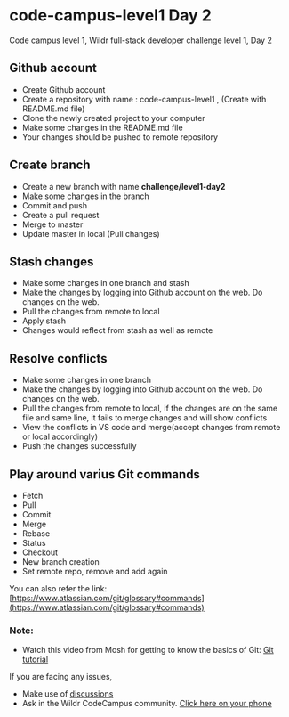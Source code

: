 # code-campus-level1 Day 2
Code campus level 1, Wildr full-stack developer challenge level 1, Day 2

## Github account
- Create Github account
- Create a repository with name : code-campus-level1 , (Create with README.md file)
- Clone the newly created project to your computer
- Make some changes in the README.md file
- Your changes should be pushed to remote repository

## Create branch
- Create a new branch with name **challenge/level1-day2**
- Make some changes in the branch
- Commit and push
- Create a pull request
- Merge to master
- Update master in local (Pull changes)

## Stash changes
- Make some changes in one branch and stash
- Make the changes by logging into Github account on the web. Do changes on the web.
- Pull the changes from remote to local
- Apply stash
- Changes would reflect from stash as well as remote

## Resolve conflicts
- Make some changes in one branch 
- Make the changes by logging into Github account on the web. Do changes on the web.
- Pull the changes from remote to local, if the changes are on the same file and same line, it fails to merge changes and will show conflicts
- View the conflicts in VS code and merge(accept changes from remote or local accordingly)
- Push the changes successfully

## Play around varius Git commands
- Fetch
- Pull
- Commit
- Merge
- Rebase
- Status
- Checkout
- New branch creation
- Set remote repo, remove and add again

You can also refer the link: [https://www.atlassian.com/git/glossary#commands](https://www.atlassian.com/git/glossary#commands)

### Note:
- Watch this video from Mosh for getting to know the basics of Git: [Git tutorial](https://youtu.be/8JJ101D3knE?si=p0pBO8IWHvQQ5aky)      

If you are facing any issues, 
- Make use of [discussions](https://github.com/kfuture2024/code-campus-level1/discussions/3) 
- Ask in the Wildr CodeCampus community. 
[Click here on your phone](https://wildr.com/invite/ioaN)
